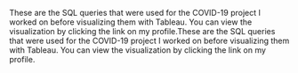 These are the SQL queries that were used for the COVID-19 project I worked on before visualizing them with Tableau. You can view the visualization by clicking the link on my profile.These are the SQL queries that were used for the COVID-19 project I worked on before visualizing them with Tableau. You can view the visualization by clicking the link on my profile.

